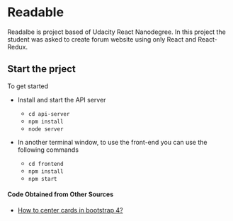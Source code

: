 # Readable

Readalbe is project based of Udacity React Nanodegree. In this project the student was asked to create forum website using only React and React-Redux.

## Start the prject

To get started

* Install and start the API server
    - `cd api-server`
    - `npm install`
    - `node server`

* In another terminal window, to use the front-end you can use the following commands
    - `cd frontend`
    - `npm install`
    - `npm start`


#### Code Obtained from Other Sources
* <a href='https://stackoverflow.com/questions/6313126/how-to-remove-a-directory-from-git-repository'>How to center cards in bootstrap 4?</a>
